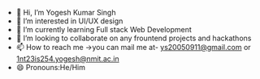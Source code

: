 - 👋 Hi, I’m Yogesh Kumar Singh
- 👀 I’m interested in UI/UX design 
- 🌱 I’m currently learning Full stack Web Development
- 💞️ I’m looking to collaborate on any frountend projects and hackathons
- 📫 How to reach me ->you can mail me at- ys20050911@gmail.com or 1nt23is254.yogesh@nmit.ac.in
- 😄 Pronouns:He/Him
